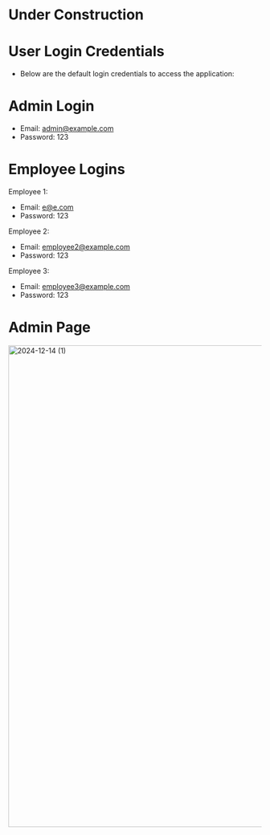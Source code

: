 # Under Construction
# User Login Credentials

- Below are the default login credentials to access the application:

# Admin Login

- Email: admin@example.com
- Password: 123

# Employee Logins

Employee 1:

- Email: e@e.com
- Password: 123

Employee 2:

- Email: employee2@example.com
- Password: 123

Employee 3:

- Email: employee3@example.com
- Password: 123


# Admin Page
<img width="960" alt="2024-12-14 (1)" src="https://github.com/user-attachments/assets/c25cbee9-7365-465f-867c-3783310498e9" />

